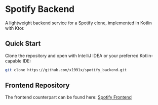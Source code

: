 # Spotify Backend

A lightweight backend service for a Spotify clone, implemented in Kotlin with Ktor.


## Quick Start

Clone the repository and open with IntelliJ IDEA or your preferred Kotlin-capable IDE:

```sh
git clone https://github.com/x1991x/spotify_backend.git
```
## Frontend Repository

The frontend counterpart can be found here: [Spotify Frontend](https://github.com/x1991x/Spotify)
